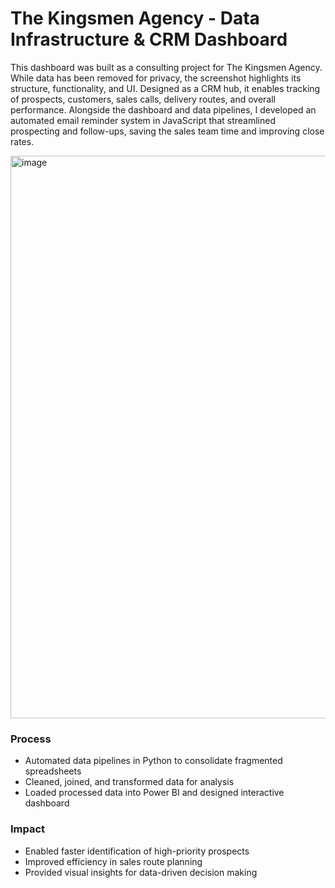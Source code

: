 # The Kingsmen Agency - Data Infrastructure & CRM Dashboard

This dashboard was built as a consulting project for The Kingsmen Agency. While data has been removed for privacy, the screenshot highlights its structure, functionality, and UI. Designed as a CRM hub, it enables tracking of prospects, customers, sales calls, delivery routes, and overall performance. Alongside the dashboard and data pipelines, I developed an automated email reminder system in JavaScript that streamlined prospecting and follow-ups, saving the sales team time and improving close rates.



<img width="1778" height="900" alt="image" src="https://github.com/user-attachments/assets/2eab3616-43a9-49b2-b034-7e83be91778b" />


### Process
- Automated data pipelines in Python to consolidate fragmented spreadsheets
- Cleaned, joined, and transformed data for analysis
- Loaded processed data into Power BI and designed interactive dashboard

### Impact
- Enabled faster identification of high-priority prospects  
- Improved efficiency in sales route planning  
- Provided visual insights for data-driven decision making

